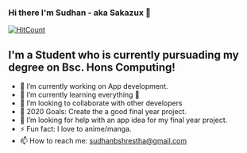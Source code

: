 ### Hi there I'm Sudhan - aka Sakazux 👋
[![HitCount](http://hits.dwyl.com/sakazux/sakazux.svg)](http://hits.dwyl.com/sakazux/sakazux)


## I'm a Student who is currently pursuading my degree on  Bsc. Hons Computing!

- 🔭 I’m currently working on App development.
- 🌱 I’m currently learning everything 🤣
- 👯 I’m looking to collaborate with other developers
- 🥅 2020 Goals: Create the a good final year project.
- 🤔 I’m looking for help with an app idea for my final year project.
- ⚡ Fun fact: I love to anime/manga.
- 📫 How to reach me: sudhanbshrestha@gmail.com
